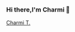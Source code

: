 ### Hi there,I'm Charmi  👋

<div class="badge-base LI-profile-badge" data-locale="en_US" data-size="medium" data-theme="dark" data-type="HORIZONTAL" data-vanity="charmi-t-b0435b204" data-version="v1"><a class="badge-base__link LI-simple-link" href="https://in.linkedin.com/in/charmi-t-b0435b204?trk=profile-badge">Charmi T.</a></div>
              
<!--
**Creator-1523/Creator-1523** is a ✨ _special_ ✨ repository because its `README.md` (this file) appears on your GitHub profile.

Here are some ideas to get you started:

- 🔭 I’m currently working on ...
- 🌱 I’m currently learning ...
- 👯 I’m looking to collaborate on ...
- 🤔 I’m looking for help with ...
- 💬 Ask me about ...
- 📫 How to reach me: ...
- 😄 Pronouns: ...
- ⚡ Fun fact: ...
-->
